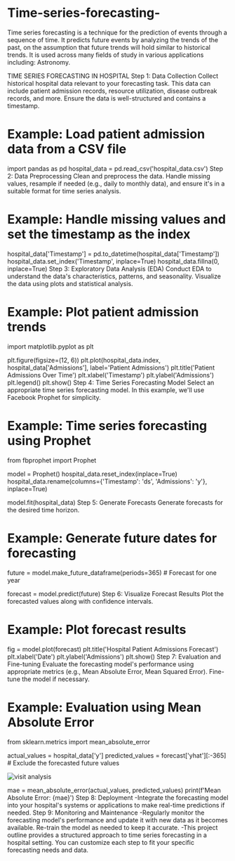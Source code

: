 # Time-series-forecasting-

Time series forecasting is a technique for the prediction of events through a sequence of time. It predicts future events by analyzing the trends of the past, on the assumption that future trends will hold similar to historical trends. It is used across many fields of study in various applications including: Astronomy.



 TIME SERIES FORECASTING IN HOSPITAL
Step 1: Data Collection
Collect historical hospital data relevant to your forecasting task. This data can include patient admission records, resource utilization, disease outbreak records, and more. Ensure the data is well-structured and contains a timestamp.
# Example: Load patient admission data from a CSV file
import pandas as pd
hospital_data = pd.read_csv('hospital_data.csv')
Step 2: Data Preprocessing
Clean and preprocess the data. Handle missing values, resample if needed (e.g., daily to monthly data), and ensure it's in a suitable format for time series analysis.
# Example: Handle missing values and set the timestamp as the index
hospital_data['Timestamp'] = pd.to_datetime(hospital_data['Timestamp'])
hospital_data.set_index('Timestamp', inplace=True)
hospital_data.fillna(0, inplace=True)
Step 3: Exploratory Data Analysis (EDA)
Conduct EDA to understand the data's characteristics, patterns, and seasonality. Visualize the data using plots and statistical analysis.
# Example: Plot patient admission trends
import matplotlib.pyplot as plt

plt.figure(figsize=(12, 6))
plt.plot(hospital_data.index, hospital_data['Admissions'], label='Patient Admissions')
plt.title('Patient Admissions Over Time')
plt.xlabel('Timestamp')
plt.ylabel('Admissions')
plt.legend()
plt.show()
Step 4: Time Series Forecasting Model
Select an appropriate time series forecasting model. In this example, we'll use Facebook Prophet for simplicity.
# Example: Time series forecasting using Prophet
from fbprophet import Prophet

model = Prophet()
hospital_data.reset_index(inplace=True)
hospital_data.rename(columns={'Timestamp': 'ds', 'Admissions': 'y'}, inplace=True)

model.fit(hospital_data)
Step 5: Generate Forecasts
Generate forecasts for the desired time horizon.
# Example: Generate future dates for forecasting
future = model.make_future_dataframe(periods=365)  # Forecast for one year

forecast = model.predict(future)
Step 6: Visualize Forecast Results
Plot the forecasted values along with confidence intervals.
# Example: Plot forecast results
fig = model.plot(forecast)
plt.title('Hospital Patient Admissions Forecast')
plt.xlabel('Date')
plt.ylabel('Admissions')
plt.show()
Step 7: Evaluation and Fine-tuning
Evaluate the forecasting model's performance using appropriate metrics (e.g., Mean Absolute Error, Mean Squared Error). Fine-tune the model if necessary.
# Example: Evaluation using Mean Absolute Error
from sklearn.metrics import mean_absolute_error

actual_values = hospital_data['y']
predicted_values = forecast['yhat'][:-365]  # Exclude the forecasted future values

![visit analysis](https://github.com/Sumanthbellamkonda/Time-series-forecasting-/assets/112408615/4eb962a9-4ea2-40e2-92d1-a33401ec56b7)

mae = mean_absolute_error(actual_values, predicted_values)
print(f'Mean Absolute Error: {mae}')
Step 8: Deployment
-Integrate the forecasting model into your hospital's systems or applications to make real-time predictions if needed.
Step 9: Monitoring and Maintenance
-Regularly monitor the forecasting model's performance and update it with new data as it becomes available. Re-train the model as needed to keep it accurate.
-This project outline provides a structured approach to time series forecasting in a hospital setting. You can customize each step to fit your specific forecasting needs and data.











